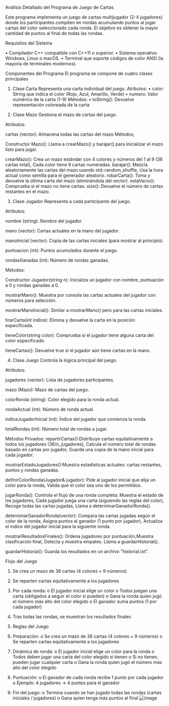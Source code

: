 Análisis Detallado del Programa de Juego de Cartas

Este programa implementa un juego de cartas multijugador (2-4 jugadores) donde los participantes compiten en rondas acumulando puntos al jugar cartas del color seleccionado cada ronda. El objetivo es obtener la mayor cantidad de puntos al final de todas las rondas.

Requisitos del Sistema

•	Compilador C++ compatible con C++11 o superior.
•	Sistema operativo: Windows, Linux o macOS.
•	Terminal que soporte códigos de color ANSI (la mayoría de terminales modernos).

Componentes del Programa
El programa se compone de cuatro clases principales

1.	Clase Carta
Representa una carta individual del juego.
Atributos:
•	color: String que indica el color (Rojo, Azul, Amarillo, Verde)
•	numero: Valor numérico de la carta (1-9)
Métodos:
•	toString(): Devuelve representación coloreada de la carta

2.	Clase Mazo
Gestiona el mazo de cartas del juego.

Atributos:

cartas (vector<Carta>):  Almacena todas las cartas del mazo
Métodos;

Constructor Mazo(): Llama a crearMazo() y barajar() para inicializar el mazo listo para jugar.

crearMazo(): Crea un mazo estándar con 4 colores y números del 1 al 9 (36 cartas total), Cada color tiene 9 cartas numeradas.
barajar(): Mezcla aleatoriamente las cartas del mazo usando std::random_shuffle, Usa la hora actual como semilla para el generador aleatorio.
robarCarta(): Toma y devuelve la última carta del mazo (eliminándola del vector).
estaVacio(): Comprueba si el mazo no tiene cartas.
size(): Devuelve el número de cartas restantes en el mazo.

3.	Clase Jugador 
Representa a cada participante del juego.

Atributos:

nombre (string): Nombre del jugador.

mano (vector<Carta>): Cartas actuales en la mano del jugador.

manoInicial (vector<Carta>): Copia de las cartas iniciales (para mostrar al principio).

puntuacion (int): Puntos acumulados durante el juego.

rondasGanadas (int): Número de rondas ganadas.

Métodos:

Constructor Jugador(string n): Inicializa un jugador con nombre, puntuación a 0 y rondas ganadas a 0.

mostrarMano(): Muestra por consola las cartas actuales del jugador con números para selección.

mostrarManoInicial(): Similar a mostrarMano() pero para las cartas iniciales.

tirarCarta(int indice): Elimina y devuelve la carta en la posición especificada.

tieneColor(string color): Comprueba si el jugador tiene alguna carta del color especificado.

tieneCartas(): Devuelve true si el jugador aún tiene cartas en la mano.

4.	Clase Juego
	  Controla la lógica principal del juego.

Atributos:

jugadores (vector<Jugador>): Lista de jugadores participantes.

mazo (Mazo): Mazo de cartas del juego.

colorRonda (string): Color elegido para la ronda actual.

rondaActual (int): Número de ronda actual.

indiceJugadorInicial (int): Índice del jugador que comienza la ronda.

totalRondas (int): Número total de rondas a jugar.

Métodos Privados:
repartirCartas():Distribuye cartas equitativamente a todos los jugadores (36/n_jugadores), Calcula el número total de rondas basado en cartas por jugador, Guarda una copia de la mano inicial para cada jugador.

mostrarEstadoJugadores():Muestra estadísticas actuales: cartas restantes, puntos y rondas ganadas.

definirColorRonda(Jugador& jugador): Pide al jugador inicial que elija un color para la ronda, Valida que el color sea uno de los permitidos.

jugarRonda(): Controla el flujo de una ronda completa: Muestra el estado de los jugadores, Cada jugador juega una carta (siguiendo las reglas del color), Recoge todas las cartas jugadas, Llama a determinarGanadorRonda().

determinarGanadorRonda(vector<Carta>): Compara las cartas jugadas según el color de la ronda, Asigna puntos al ganador (1 punto por jugador), Actualiza el índice del jugador inicial para la siguiente ronda.

mostrarResultadosFinales(): Ordena jugadores por puntuación,Muestra clasificación final, Detecta y muestra empates. Llama a guardarHistorial().

guardarHistorial(): Guarda los resultados en un archivo "historial.txt".


Flujo del Juego
1.	Se crea un mazo de 36 cartas (4 colores × 9 números)
2.	Se reparten cartas equitativamente a los jugadores
3.	Por cada ronda:
o	El jugador inicial elige un color
o	Todos juegan una carta (obligados a seguir el color si pueden)
o	Gana la ronda quien jugó el número más alto del color elegido
o	El ganador suma puntos (1 por cada jugador)
4.	Tras todas las rondas, se muestran los resultados finales

4. Reglas del Juego
1.	Preparación:
o	Se crea un mazo de 36 cartas (4 colores × 9 números)
o	Se reparten cartas equitativamente a los jugadores
2.	Dinámica de ronda:
o	El jugador inicial elige un color para la ronda
o	Todos deben jugar una carta del color elegido si tienen
o	Si no tienen, pueden jugar cualquier carta
o	Gana la ronda quien jugó el número más alto del color elegido
3.	Puntuación:
o	El ganador de cada ronda recibe 1 punto por cada jugador
o	Ejemplo: 4 jugadores → 4 puntos para el ganador
4.	Fin del juego:
o	Termina cuando se han jugado todas las rondas (cartas iniciales / jugadores)
o	Gana quien tenga más puntos al final
![image](https://github.com/user-attachments/assets/787ee6a6-baa9-44a2-8a95-c95c6de3395f)

